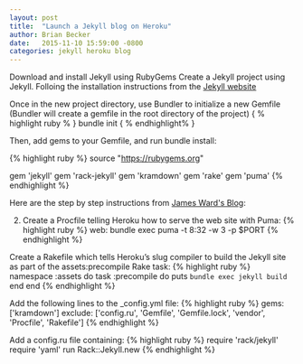 ```yaml
---
layout: post
title:  "Launch a Jekyll blog on Heroku"
author: Brian Becker
date:   2015-11-10 15:59:00 -0800
categories: jekyll heroku blog
---
```




Download and install Jekyll using RubyGems
Create a Jekyll project using Jekyll.
Folloing the installation instructions from the [Jekyll website][jekyll-home]




Once in the new project directory, use Bundler to initialize a new Gemfile (Bundler will create a gemfile in the root directory of the project)
{ % highlight ruby % }
  bundle init
{ % endhighlight% }

Then, add gems to your Gemfile, and run bundle install:

{% highlight ruby %}
source "https://rubygems.org"

gem 'jekyll'
gem 'rack-jekyll'
gem 'kramdown'
gem 'rake'
gem 'puma'
{% endhighlight %}

Here are the step by step instructions from [James Ward's Blog][james-ward-blog]:

2. Create a Procfile telling Heroku how to serve the web site with Puma:
{% highlight ruby  %}
  web: bundle exec puma -t 8:32 -w 3 -p $PORT
{% endhighlight %}

Create a Rakefile which tells Heroku’s slug compiler to build the Jekyll site as part of the assets:precompile Rake task:
{% highlight ruby  %}
  namespace :assets do
    task :precompile do
      puts `bundle exec jekyll build`
    end
  end
{% endhighlight %}

Add the following lines to the _config.yml file:
{% highlight ruby  %}
  gems: ['kramdown']
  exclude: ['config.ru', 'Gemfile', 'Gemfile.lock', 'vendor', 'Procfile', 'Rakefile']
{% endhighlight %}

Add a config.ru file containing:
{% highlight ruby  %}
  require 'rack/jekyll'
  require 'yaml'
  run Rack::Jekyll.new
{% endhighlight %}


[jekyll-home]: https://jekyllrb.com/
[heroku-home]: https://www.heroku.com/
[matt-hodans-blog]: http://matthodan.com/2012/10/27/how-to-create-a-blog-with-jekyll.html
[james-ward-blog]: http://www.jamesward.com/2014/09/24/jekyll-on-heroku


